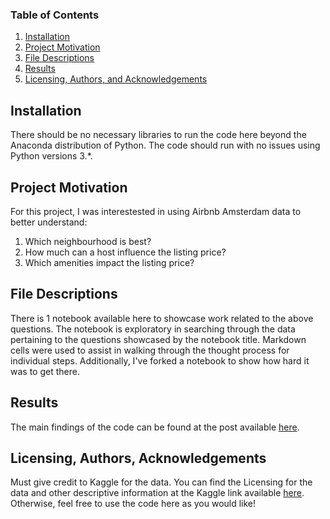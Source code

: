 ### Table of Contents

1. [Installation](#installation)
2. [Project Motivation](#motivation)
3. [File Descriptions](#files)
4. [Results](#results)
5. [Licensing, Authors, and Acknowledgements](#licensing)

## Installation <a name="installation"></a>

There should be no necessary libraries to run the code here beyond the Anaconda distribution of Python.  The code should run with no issues using Python versions 3.*.

## Project Motivation<a name="motivation"></a>

For this project, I was interestested in using Airbnb Amsterdam data to better understand:

1. Which neighbourhood is best?
2. How much can a host influence the listing price?
3. Which amenities impact the listing price?

## File Descriptions <a name="files"></a>

There is 1 notebook available here to showcase work related to the above questions. The notebook is exploratory in searching through the data pertaining to the questions showcased by the notebook title.  Markdown cells were used to assist in walking through the thought process for individual steps.
Additionally, I've forked a notebook to show how hard it was to get there.

## Results<a name="results"></a>

The main findings of the code can be found at the post available [here](https://x).

## Licensing, Authors, Acknowledgements<a name="licensing"></a>

Must give credit to Kaggle for the data.  You can find the Licensing for the data and other descriptive information at the Kaggle link available [here](https://www.kaggle.com/erikbruin/airbnb-amsterdam).  Otherwise, feel free to use the code here as you would like! 

